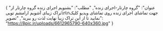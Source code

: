 {
  "عنوان": "گروه چارتار-اجرای زنده",
  "مطلب": "بشنویم اجرای زنده گروه چارتار از تراک زیبای آشوبم ارامشم تویی\n\nجهت تماشای اجرای زنده روی تماشای ویدیو کلیک نمایید تا از این تراک زیبا نهایت لذت رو ببرید",
  "تصویر": "https://8pic.ir/uploads/6612965790-640x360.jpg"
}

